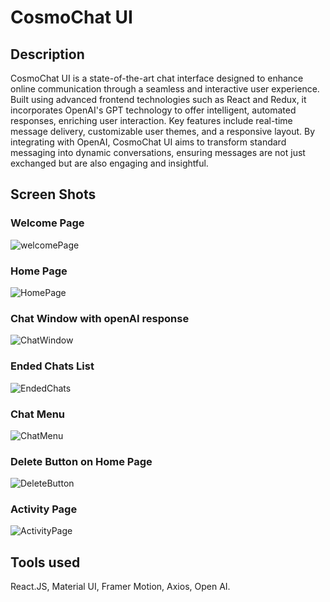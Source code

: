 # CosmoChat UI

## Description
CosmoChat UI is a state-of-the-art chat interface designed to enhance online communication through a seamless and interactive user experience. Built using advanced frontend technologies such as React and Redux, it incorporates OpenAI's GPT technology to offer intelligent, automated responses, enriching user interaction. Key features include real-time message delivery, customizable user themes, and a responsive layout. By integrating with OpenAI, CosmoChat UI aims to transform standard messaging into dynamic conversations, ensuring messages are not just exchanged but are also engaging and insightful.


## Screen Shots

### Welcome Page
![welcomePage](./src/assets/screenshots/WelcomePage.png)

### Home Page
![HomePage](./src/assets/screenshots/HomePageWithOneMessage.png)

### Chat Window with openAI response
![ChatWindow](./src/assets/screenshots/OpenAIResponse.png)

### Ended Chats List
![EndedChats](./src//assets/screenshots/EndedChatsPage.png)

### Chat Menu
![ChatMenu](./src/assets/screenshots/ChatMenu.png)

### Delete Button on Home Page
![DeleteButton](./src/assets/screenshots/DeleteButtonOnHomePage.png)

### Activity Page
![ActivityPage](./src/assets/screenshots/ActivityPage.png)

## Tools used
React.JS, Material UI, Framer Motion, Axios, Open AI. 

